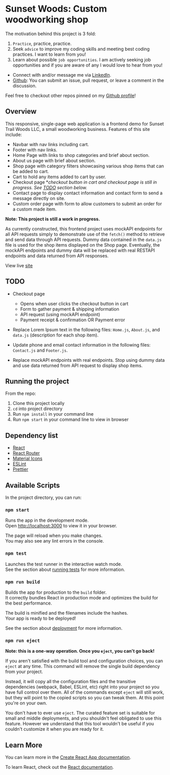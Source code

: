 # Sunset Woods: Custom woodworking shop

The motivation behind this project is 3 fold:
1. `Practice`, practice, practice.
2. Seek `advice` to improve my coding skills and meeting best coding practices. I want to learn from you!
4. Learn about possible `job opportunities`. I am actively seeking job opportunities and if you are aware of any I would love to hear from you!

  - Connect with and/or message me via [LinkedIn](https://www.linkedin.com/in/austin-carman/).
  - [Github](https://github.com/austin-carman/sunset-woods): You can submit an issue, pull request, or leave a comment in the discussion.
  
Feel free to checkout other repos pinned on my [Github profile](https://github.com/austin-carman/)!

## Overview

This responsive, single-page web application is a frontend demo for Sunset Trail Woods LLC, a small woodworking business. Features of this site include:
  - Navbar with nav links including cart.
  - Footer with nav links.
  - Home Page with links to shop categories and brief about section.
  - About us page with brief about section.
  - Shop page with category filters showcasing various shop items that can be added to cart.
  - Cart to hold any items added to cart by user.
  - Checkout page *_checkout button in cart and checkout page is still in progress. See [TODO](#todo) section below._
  - Contact page to display contact information and contact form to send a message directly on site.
  - Custom order page with form to allow customers to submit an order for a custom made item.

**Note: This project is still a work in progress.**

As currently constructed, this frontend project uses mockAPI endpoints for all API requests simply to demonstrate use of the `fetch()` method to retrieve and send data through API requests. Dummy data contained in the `data.js` file is used for the shop items displayed on the Shop page.  Eventually, the mockAPI endpoints and dummy data will be replaced with real RESTAPI endpoints and data returned from API responses.

View live [site](https://sunset-woods.vercel.app/)

## TODO

- Checkout page
  - Opens when user clicks the checkout button in cart
  - Form to gather payment & shipping information
  - API request (using mockAPI endpoint)
  - Payment receipt & confirmation OR Payment error

- Replace Lorem Ipsum text in the following files: `Home.js`, `About.js`, and `data.js` (description for each shop item).

- Update phone and email contact information in the following files: `Contact.js` and `Footer.js`.

- Replace mockAPI endpoints with real endpoints. Stop using dummy data and use data returned from API request to display shop items.

## Running the project

From the repo:
  1. Clone this project locally
  2. `cd` into project directory
  2. Run `npm install` in your command line
  3. Run `npm start` in your command line to view in browser

## Dependency list

- [React](https://react.dev/)
- [React Router](https://reactrouter.com/en/main)
- [Material Icons](https://mui.com/material-ui/material-icons/)
- [ESLint](https://eslint.org/)
- [Prettier](https://prettier.io/)

## Available Scripts

In the project directory, you can run:

### `npm start`

Runs the app in the development mode.\
Open [http://localhost:3000](http://localhost:3000) to view it in your browser.

The page will reload when you make changes.\
You may also see any lint errors in the console.

### `npm test`

Launches the test runner in the interactive watch mode.\
See the section about [running tests](https://facebook.github.io/create-react-app/docs/running-tests) for more information.

### `npm run build`

Builds the app for production to the `build` folder.\
It correctly bundles React in production mode and optimizes the build for the best performance.

The build is minified and the filenames include the hashes.\
Your app is ready to be deployed!

See the section about [deployment](https://facebook.github.io/create-react-app/docs/deployment) for more information.

### `npm run eject`

**Note: this is a one-way operation. Once you `eject`, you can't go back!**

If you aren't satisfied with the build tool and configuration choices, you can `eject` at any time. This command will remove the single build dependency from your project.

Instead, it will copy all the configuration files and the transitive dependencies (webpack, Babel, ESLint, etc) right into your project so you have full control over them. All of the commands except `eject` will still work, but they will point to the copied scripts so you can tweak them. At this point you're on your own.

You don't have to ever use `eject`. The curated feature set is suitable for small and middle deployments, and you shouldn't feel obligated to use this feature. However we understand that this tool wouldn't be useful if you couldn't customize it when you are ready for it.

## Learn More

You can learn more in the [Create React App documentation](https://facebook.github.io/create-react-app/docs/getting-started).

To learn React, check out the [React documentation](https://reactjs.org/).
